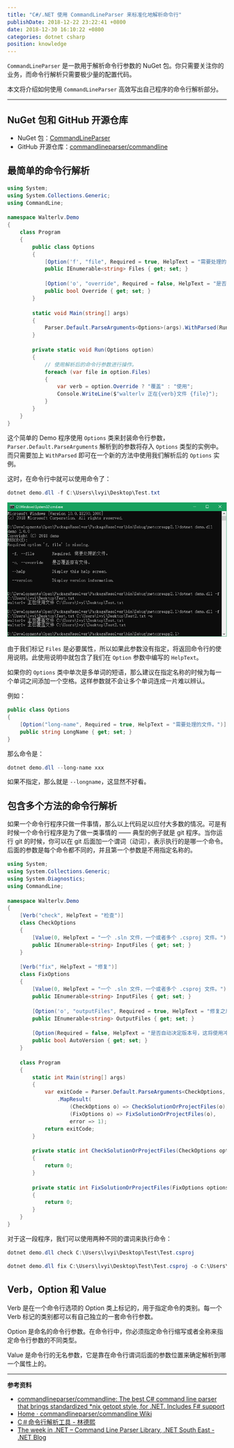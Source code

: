 ```yaml
---
title: "C#/.NET 使用 CommandLineParser 来标准化地解析命令行"
publishDate: 2018-12-22 23:22:41 +0800
date: 2018-12-30 16:10:22 +0800
categories: dotnet csharp
position: knowledge
---
```


`CommandLineParser` 是一款用于解析命令行参数的 NuGet 包。你只需要关注你的业务，而命令行解析只需要极少量的配置代码。

本文将介绍如何使用 `CommandLineParser` 高效写出自己程序的命令行解析部分。

---

<div id="toc"></div>

## NuGet 包和 GitHub 开源仓库

- NuGet 包：[CommandLineParser](https://www.nuget.org/packages/CommandLineParser/)
- GitHub 开源仓库：[commandlineparser/commandline](https://github.com/commandlineparser/commandline)

## 最简单的命令行解析

```csharp
using System;
using System.Collections.Generic;
using CommandLine;

namespace Walterlv.Demo
{
    class Program
    {
        public class Options
        {
            [Option('f', "file", Required = true, HelpText = "需要处理的文件。")]
            public IEnumerable<string> Files { get; set; }

            [Option('o', "override", Required = false, HelpText = "是否覆盖原有文件。")]
            public bool Override { get; set; }
        }

        static void Main(string[] args)
        {
            Parser.Default.ParseArguments<Options>(args).WithParsed(Run);
        }

        private static void Run(Options option)
        {
            // 使用解析后的命令行参数进行操作。
            foreach (var file in option.Files)
            {
                var verb = option.Override ? "覆盖" : "使用";
                Console.WriteLine($"walterlv 正在{verb}文件 {file}");
            }
        }
    }
}
```

这个简单的 Demo 程序使用 `Options` 类来封装命令行参数，`Parser.Default.ParseArguments` 解析到的参数将存入 `Options` 类型的实例中。而只需要加上 `WithParsed` 即可在一个新的方法中使用我们解析后的 `Options` 实例。

这时，在命令行中就可以使用命令了：

```powershell
dotnet demo.dll -f C:\Users\lvyi\Desktop\Test.txt
```

![在命令行中使用命令](/static/posts/2018-12-22-22-56-11.png)

由于我们标记 `Files` 是必要属性，所以如果此参数没有指定，将返回命令行的使用说明。此使用说明中就包含了我们在 `Option` 参数中编写的 `HelpText`。

如果你的 `Options` 类中单次是多单词的短语，那么建议在指定名称的时候为每一个单词之间添加一个空格。这样参数就不会让多个单词连成一片难以辨认。

例如：

```csharp
public class Options
{
    [Option("long-name", Required = true, HelpText = "需要处理的文件。")]
    public string LongName { get; set; }
}
```

那么命令是：

```powershell
dotnet demo.dll --long-name xxx
```

如果不指定，那么就是 `--longname`，这显然不好看。

## 包含多个方法的命令行解析

如果一个命令行程序只做一件事情，那么以上代码足以应付大多数的情况。可是有时候一个命令行程序是为了做一类事情的 —— 典型的例子就是 git 程序。当你运行 git 的时候，你可以在 git 后面加一个谓词（动词），表示执行的是哪一个命令。后面的参数是每个命令都不同的，并且第一个参数是不用指定名称的。

```csharp
using System;
using System.Collections.Generic;
using System.Diagnostics;
using CommandLine;

namespace Walterlv.Demo
{
    [Verb("check", HelpText = "检查")]
    class CheckOptions
    {
        [Value(0, HelpText = "一个 .sln 文件，一个或者多个 .csproj 文件。")]
        public IEnumerable<string> InputFiles { get; set; }
    }

    [Verb("fix", HelpText = "修复")]
    class FixOptions
    {
        [Value(0, HelpText = "一个 .sln 文件，一个或者多个 .csproj 文件。")]
        public IEnumerable<string> InputFiles { get; set; }

        [Option('o', "outputFiles", Required = true, HelpText = "修复之后的文件集合。")]
        public IEnumerable<string> OutputFiles { get; set; }

        [Option(Required = false, HelpText = "是否自动决定版本号，这将使用冲突版本号中的最新版本。")]
        public bool AutoVersion { get; set; }
    }

    class Program
    {
        static int Main(string[] args)
        {
            var exitCode = Parser.Default.ParseArguments<CheckOptions, FixOptions>(args)
                .MapResult(
                    (CheckOptions o) => CheckSolutionOrProjectFiles(o),
                    (FixOptions o) => FixSolutionOrProjectFiles(o),
                    error => 1);
            return exitCode;
        }

        private static int CheckSolutionOrProjectFiles(CheckOptions options)
        {
            return 0;
        }

        private static int FixSolutionOrProjectFiles(FixOptions options)
        {
            return 0;
        }
    }
}
```

对于这一段程序，我们可以使用两种不同的谓词来执行命令：

```powershell
dotnet demo.dll check C:\Users\lvyi\Desktop\Test\Test.csproj
```

```powershell
dotnet demo.dll fix C:\Users\lvyi\Desktop\Test\Test.csproj -o C:\Users\lvyi\Desktop\TestFix\Test.csproj
```

## Verb，Option 和 Value

Verb 是在一个命令行选项的 Option 类上标记的，用于指定命令的类别。每一个 Verb 标记的类别都可以有自己独立的一套命令行参数。

Option 是命名的命令行参数。在命令行中，你必须指定命令行缩写或者全称来指定命令行参数的不同类型。

Value 是命令行的无名参数，它是靠在命令行谓词后面的参数位置来确定解析到哪一个属性上的。

---

**参考资料**

- [commandlineparser/commandline: The best C# command line parser that brings standardized *nix getopt style, for .NET. Includes F# support](https://github.com/commandlineparser/commandline)
- [Home · commandlineparser/commandline Wiki](https://github.com/commandlineparser/commandline/wiki)
- [C＃命令行解析工具 - 林德熙](https://blog.lindexi.com/post/C-%E5%91%BD%E4%BB%A4%E8%A1%8C%E8%A7%A3%E6%9E%90%E5%B7%A5%E5%85%B7.html)
- [The week in .NET – Command Line Parser Library, .NET South East - .NET Blog](https://blogs.msdn.microsoft.com/dotnet/2017/07/18/the-week-in-net-command-line-parser-library-net-south-east/)
